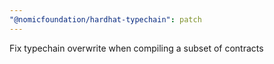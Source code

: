 ```yaml
---
"@nomicfoundation/hardhat-typechain": patch
---
```


Fix typechain overwrite when compiling a subset of contracts
